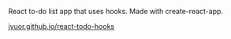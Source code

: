 React to-do list app that uses hooks. Made with create-react-app.

[jvuor.github.io/react-todo-hooks](jvuor.github.io/react-todo-hooks)
